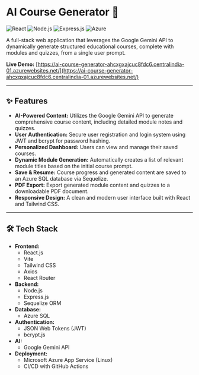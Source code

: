 # AI Course Generator 🚀

![React](https://img.shields.io/badge/React-20232A?style=for-the-badge&logo=react&logoColor=61DAFB)
![Node.js](https://img.shields.io/badge/Node.js-339933?style=for-the-badge&logo=nodedotjs&logoColor=white)
![Express.js](https://img.shields.io/badge/Express.js-000000?style=for-the-badge&logo=express&logoColor=white)
![Azure](https://img.shields.io/badge/Azure-0078D4?style=for-the-badge&logo=microsoftazure&logoColor=white)

A full-stack web application that leverages the Google Gemini API to dynamically generate structured educational courses, complete with modules and quizzes, from a single user prompt.

**Live Demo:** [https://ai-course-generator-ahcxgxajcuc8fdc6.centralindia-01.azurewebsites.net/](https://ai-course-generator-ahcxgxajcuc8fdc6.centralindia-01.azurewebsites.net/)

---


## ✨ Features

- **AI-Powered Content:** Utilizes the Google Gemini API to generate comprehensive course content, including detailed module notes and quizzes.
- **User Authentication:** Secure user registration and login system using JWT and bcrypt for password hashing.
- **Personalized Dashboard:** Users can view and manage their saved courses.
- **Dynamic Module Generation:** Automatically creates a list of relevant module titles based on the initial course prompt.
- **Save & Resume:** Course progress and generated content are saved to an Azure SQL database via Sequelize.
- **PDF Export:** Export generated module content and quizzes to a downloadable PDF document.
- **Responsive Design:** A clean and modern user interface built with React and Tailwind CSS.

---

## 🛠️ Tech Stack

- **Frontend:**
  - React.js
  - Vite
  - Tailwind CSS
  - Axios
  - React Router
- **Backend:**
  - Node.js
  - Express.js
  - Sequelize ORM
- **Database:**
  - Azure SQL
- **Authentication:**
  - JSON Web Tokens (JWT)
  - bcrypt.js
- **AI:**
  - Google Gemini API
- **Deployment:**
  - Microsoft Azure App Service (Linux)
  - CI/CD with GitHub Actions
